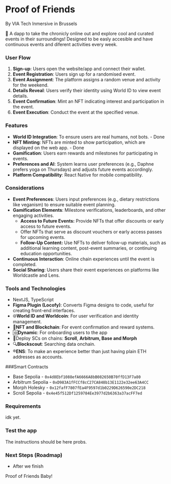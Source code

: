 # Proof of Friends
By VIA Tech Inmersive in Brussels

:hammer: A dapp to take the chronicly online out and explore cool and curated events in their surroundings! Designed to be easly accesible and have continuous events and diferent activities every week. 

### User Flow

1. **Sign-up**: Users open the website/app and connect their wallet.
2. **Event Registration**: Users sign up for a randomised event.
3. **Event Assignment**: The platform assigns a random venue and activity for the weekend.
4. **Details Reveal**: Users verify their identity using World ID to view event details.
5. **Event Confirmation**: Mint an NFT indicating interest and participation in the event.
6. **Event Execution**: Conduct the event at the specified venue.

### Features

- **World ID Integration**: To ensure users are real humans, not bots. - Done
- **NFT Minting**: NFTs are minted to show participation, which are displayed on the web app. - Done
- **Gamification**: Users earn rewards and milestones for participating in events.
- **Preferences and AI**: System learns user preferences (e.g., Daphne prefers yoga on Thursdays) and adjusts future events accordingly.
- **Platform Compatibility**: React Native for mobile compatibility.

### Considerations

- **Event Preferences**: Users input preferences (e.g., dietary restrictions like veganism) to ensure suitable event planning.
- **Gamification Elements**: Milestone verifications, leaderboards, and other engaging activities.
    - **Access to Future Events:** Provide NFTs that offer discounts or early access to future events.
    - Offer NFTs that serve as discount vouchers or early access passes for upcoming events.
    - **Follow-Up Content:** Use NFTs to deliver follow-up materials, such as additional learning content, post-event summaries, or continuing education opportunities.
- **Continuous Interaction**: Online chain experiences until the event is completed.
- **Social Sharing**: Users share their event experiences on platforms like Worldcastle and Lens.

### Tools and Technologies

- NextJS, TypeScript
- **Figma Plugin (Locofy)**: Converts Figma designs to code, useful for creating front-end interfaces.
- :globe_with_meridians:**World ID and Worldcoin**: For user verification and identity management.
- :link:**NFT and Blockchain**: For event confirmation and reward systems.
- :id:**Dynamic**: For onboarding users to the app
- :scroll:Deploy SCs on chains: **Scroll**, **Arbitrum, Base and Morph**
- :mag:**Blockscout**: Searching data onchain.
- :registered:**ENS**: To make an experience better than just having plain ETH addresses as accounts.

###Smart Contracts

- Base Sepolia - `0x4d8Ebf1088efA6666A8bB082650B70ffD13F7a80`
- Arbitrum Sepolia - `0xD983A1fFCCf8cC27CA848b13E1122e32ee63A4CC`
- Morph Holesky - `0x12fafF7807fEa4F9597d1b0229D626590e2DC218`
- Scroll Sepolia - `0x4e45f512Df1259784Ee3977d2b6363a37acFF7ed`

### Requirements
idk yet.

### Test the app
The instructions should be here probs.

### Next Steps (Roadmap)

- After we finish

Proof of Friends Baby!



